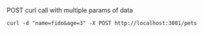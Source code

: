 POST curl call with multiple params of data 

	curl -d "name=fido&age=3" -X POST http://localhost:3001/pets